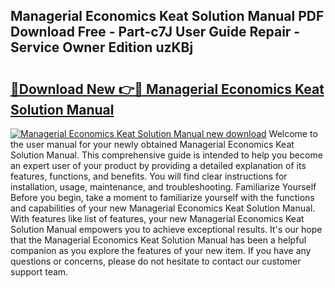 ## Managerial Economics Keat Solution Manual PDF Download Free - Part-c7J User Guide Repair - Service Owner Edition uzKBj

# <h2><a href="http://bc61251.oget.top/?id=Managerial+Economics+Keat+Solution+Manual">🔗Download New 👉🔴 Managerial Economics Keat Solution Manual</a></h2>

[![Managerial Economics Keat Solution Manual new download](https://i.imgur.com/5g1atiW.png)](http://bc61251.oget.top/?id=Managerial+Economics+Keat+Solution+Manual)
Welcome to the user manual for your newly obtained Managerial Economics Keat Solution Manual. This comprehensive guide is intended to help you become an expert user of your product by providing a detailed explanation of its features, functions, and benefits. You will find clear instructions for installation, usage, maintenance, and troubleshooting. Familiarize Yourself Before you begin, take a moment to familiarize yourself with the functions and capabilities of your new Managerial Economics Keat Solution Manual. With features like list of features, your new Managerial Economics Keat Solution Manual empowers you to achieve exceptional results. It's our hope that the Managerial Economics Keat Solution Manual has been a helpful companion as you explore the features of your new item. If you have any questions or concerns, please do not hesitate to contact our customer support team.
